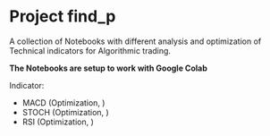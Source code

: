 # Project find_p
A collection of Notebooks with different analysis and optimization of Technical indicators for
Algorithmic trading.

**The Notebooks are setup to work with Google Colab**

Indicator:

* MACD (Optimization, )
* STOCH (Optimization, )
* RSI (Optimization, )


